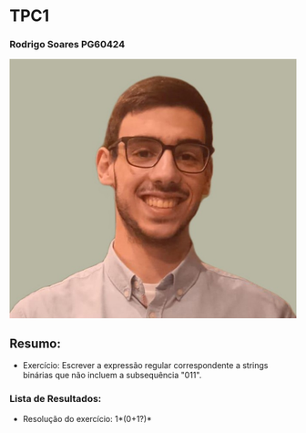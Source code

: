 # TPC1

### Rodrigo Soares PG60424

![alt text](./foto.jpg)

## Resumo:

- Exercício: Escrever a expressão regular correspondente a strings binárias que não incluem a subsequência "011".

### Lista de Resultados:

- Resolução do exercício: 1*(0+1?)*